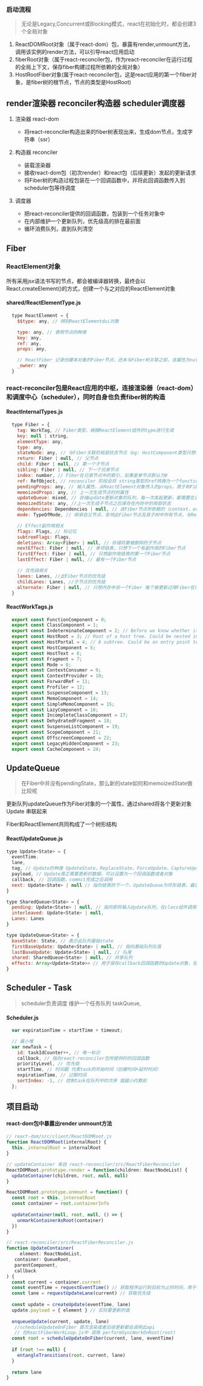 ### 启动流程

> 无论是Legacy,Concurrent或Blocking模式，react在初始化时，都会创建3个全局对象

1. ReactDOMRoot对象（属于react-dom）包，暴露有render,unmount方法，调用该实例的render方法，可以引导react应用启动
2. fiberRoot对象（属于react-reconciler包，作为react-reconciler在运行过程的全局上下文，保存fiber构建过程所依赖的全局对象）
3. HostRootFiber对象(属于react-reconciler包，这是react应用的第一个fiber对象，是fiber树的根节点，节点的类型是HostRoot)

## render渲染器 reconciler构造器 scheduler调度器

1. 渲染器 react-dom
   - 将react-reconciler构造出来的fiber树表现出来，生成dom节点，生成字符串（ssr） 
2. 构造器 reconciler
   - 装载渲染器
   - 接收react-dom包（初次render）和react包（后续更新）发起的更新请求
   - 将Fiber树的构造过程包装在一个回调函数中，并将此回调函数传入到scheduler包等待调度

3. 调度器
   - 把react-reconciler提供的回调函数，包装到一个任务对象中
   - 在内部维护一个更新队列，优先级高的排在最前面
   - 循环消费队列，直到队列清空

## Fiber

### ReactElement对象
所有采用jsx语法书写的节点，都会被编译器转换，最终会以React.createElement()的方式，创建一个与之对应的ReactElement对象
#### shared/ReactElementType.js
```jsx
  type ReactElement = {
    $$type: any, // 辨别ReactElementdui对象

    type: any, // 表明节点的种类
    key: any,
    ref: any,
    props: any,

    // ReactFiber 记录创建本对象的Fiber节点，还未与Fiber树关联之前，该属性为null
    _owner: any
  }
```

### react-reconciler包是React应用的中枢，连接渲染器（react-dom）和调度中心（scheduler），同时自身也负责fiber树的构造
#### ReactInternalTypes.js
```jsx
  type Fiber = {
    tag: WorkTag, // Fiber类型，根据ReactElement组件的type进行生成
    key: null | string,
    elementType: any,
    type: any,
    stateNode: any, // 与Fiber关联的局部状态节点（eg: HostComponent类型只想与Fiber节点对应的dom节点根节点（FiberRoot)，class类型其指向class实例）
    return: Fiber | null, // 父节点
    child: Fiber | null, // 第一个子节点
    sibling: Fiber | null, // 下一个兄弟节点
    index: number, // Fiber在兄弟节点中的索引，如果是单节点默认为0
    ref: RefObject, // reconciler 阶段会将 string类型的ref转换为一个function类型
    pendingProps: any, // 输入属性，从ReactElement对象传入的props，用于和Fiber.memoizedProps比较得出属性是否变动
    memoizedProps: any, // 上一次生成节点时的属性
    updateQueue: mixed, // 存储update更新对象的队列，每一次发起更新，都需要在该队列上创建一个update对象
    memoizedState: any, //上一次生成子节点之后保存在内存中的局部状态
    dependencies: Dependencies | null, // 该Fiber节点所依赖的（context，events）
    mode: TypeOfMode, // 继承自父节点，影响此Fiber节点及其子树中所有节点，与React应用的运行模式有关（ConcurrentMode, BolckingMode, NoMode）

    // Effect副作用相关
    flags: Flags, // 标记位
    subtreeFlags: Flags,
    deletions: Array<Fiber> | null, // 存储将要被删除的子节点
    nextEffect: Fiber | null, // 单项链表，只想下一个有副作用的Fiber节点
    firstEffect: Fiber | null, // 只想副作用链表的第一个Fiber节点
    lastEffect: Fiber | null, // 最有一个Fiber节点

    // 优先级相关
    lanes: Lanes, //此Fiber节点的优先级
    childLanes: Lanes, //子节点的优先级
    alternate: Fiber | null, // 只想内存中另一个Fiber 每个被更新过得Fiber在内存中都是成对出现的（current和workInProgress)
  }
```
#### ReactWorkTags.js
```jsx
  export const FunctionComponent = 0;
  export const ClassComponent = 1;
  export const IndeterminateComponent = 2; // Before we know whether it is function or class
  export const HostRoot = 3; // Root of a host tree. Could be nested inside another node.
  export const HostPortal = 4; // A subtree. Could be an entry point to a different renderer.
  export const HostComponent = 5;
  export const HostText = 6;
  export const Fragment = 7;
  export const Mode = 8;
  export const ContextConsumer = 9;
  export const ContextProvider = 10;
  export const ForwardRef = 11;
  export const Profiler = 12;
  export const SuspenseComponent = 13;
  export const MemoComponent = 14;
  export const SimpleMemoComponent = 15;
  export const LazyComponent = 16;
  export const IncompleteClassComponent = 17;
  export const DehydratedFragment = 18;
  export const SuspenseListComponent = 19;
  export const ScopeComponent = 21;
  export const OffscreenComponent = 22;
  export const LegacyHiddenComponent = 23;
  export const CacheComponent = 24;
```

## UpdateQueue

> 在Fiber中并没有pendingState，那么新的state如何和memoizedState做比较呢

更新队列updateQueue作为Fiber对象的一个属性，通过shared将各个更新对象Update 串联起来

Fiber和ReactElement共同构成了一个树形结构

#### ReactUpdateQueue.js

```jsx
type Update<State> = {
  eventTime. 
  lane,
  tag, // Update的种类 UpdateState，ReplaceState，ForceUpdate，CaptureUpdate
  payload, // Update真正需要更新的数据，可以设置为一个回调函数或者对象
  callback, // 回调函数，commit完成之后调用
  next: Update<State> | null // 指向链表的下一个，UpdateQueue为环形链表，最后一个Update.next指向第一个Update对象
}

type SharedQueue<State> = {
  pending: Update<State> | null, // 指向即将输入Update队列，在class组件调用setState()之后，沪江新的Update对象添加打这个队列中
  interleaved: Update<State> | null,
  Lanes: Lanes
}

type UpdateQueue<State> = {
  baseState: State, // 表示此队列基础state
  firstBaseUpdate: Update<State> | null, // 指向基础队列队首
  lastBaseUpdate: Update<State> | null, // 队尾
  shared: SharedQueue<State> | null, // 共享队列
  effects: Array<Update<State>> // 用于保存callback回调函数的Update对象，在commit之后会依次执行里面的回调函数
}
```

## Scheduler - Task

> scheduler负责调度 维护一个任务队列 taskQueue, 

#### Scheduler.js

```jsx
  var expirationTime = startTime + timeout;

  // 最小堆
  var newTask = {
    id: taskIdCounter++, // 唯一标识
    callback, // 指向react-reconciler包所提供的的回调函数
    priorityLevel, // 优先级
    startTime, // 时间戳 代表task的开始时间（创建时间+延时时间）
    expirationTime, // 过期时间
    sortIndex: -1, // 控制task在队列中的次序 值越小约靠前
  };
```





## 项目启动

#### react-dom包中暴露出render unmount方法

```jsx
// react-dom/src/client/ReactDOMRoot.js
function ReactDOMRoot(internalRoot) {
  this._internalRoot = internalRoot
}

// updateContainer 来自 react-reconciler/src/ReactFiberReconciler
ReactDOMRoot.prototype.render = function(children: ReactNodeList) {
  updateContainer(children, root, null, null)
}

ReactDOMRoot.prototype.unmount = function() {
  const root = this._internalRoot
  const container = root.containerInfo
  
  updateContainer(null, root, null, () => {
    unmarkContainerAsRoot(container)
  })
}

// react-reconciler/src/ReactFiberReconciler.js
function UpdateContainer(
	 element: ReactNodeList,
   container: QueueRoot,
   parentComponent,
   callback
) {
  const current = container.current
  const eventTime = requestEventTime() // 获取程序运行到目前为止的时间，用于进行优先级排序
  const lane = requestUpdateLane(current) // 获取优先级
  
  const update = createUpdate(eventTime, lane)
  update.payload = { element } // 实际要更新的值
     
  enqueueUpdate(current, update, lane)
   //scheduleUpdateOnFiber 首次渲染或者后续更新都会调用此api
   // 在ReactFiberWorkLoop.js中 调用 performSyncWorkOnRoot(root)
  const root = scheduleUpdateOnFiber(current, lane, eventTime)
  
  if (root !== null) {
    entangleTransitions(root, current, lane)
  }
     
  return lane
}
```

